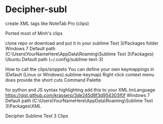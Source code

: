 Decipher-subl
=======

create XML tags like NoteTab Pro (clips)

Ported most of Minh's clips

clone repo or download and put it in your sublime Text 3/Packages folder
Windows 7 Default path (C:\Users\YourNameHere\AppData\Roaming\Sublime Text 3\Packages)
Ubuntu Default path (~/.config/sublime-text-3)

How to call the clips/snippets
You can define your own keymappings in (Default (Linux or Windows).sublime-keymap)
Right click context menu does provide the short cuts
Command Palette 

for python and JS syntax highlighting add this to your XML.tmLanguage
https://gist.github.com/krasserp/3de245d8f3d954303f0f
Windows 7 Default path (C:\Users\YourNameHere\AppData\Roaming\Sublime Text 3\Packages\XML

Decipher Sublime Text 3 Clips
